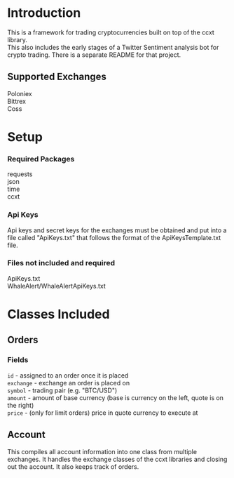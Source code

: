 # Introduction
This is a framework for trading cryptocurrencies built on top of the ccxt library.  
This also includes the early stages of a Twitter Sentiment analysis bot for crypto trading.  There is a separate README for that project.

## Supported Exchanges
Poloniex  
Bittrex  
Coss  

# Setup
### Required Packages
requests  
json  
time  
ccxt  

### Api Keys
Api keys and secret keys for the exchanges must be obtained and put into a file called "ApiKeys.txt" that follows the format of the ApiKeysTemplate.txt file.

### Files not included and required
ApiKeys.txt  
WhaleAlert/WhaleAlertApiKeys.txt  

# Classes Included
## Orders
### Fields
`id` - assigned to an order once it is placed  
`exchange` - exchange an order is placed on  
`symbol` - trading pair (e.g. "BTC/USD")  
`amount` - amount of base currency (base is currency on the left, quote is on the right)  
`price` - (only for limit orders) price in quote currency to execute at
## Account
This compiles all account information into one class from multiple exchanges.  It handles the exchange classes of the ccxt libraries and closing out the account.  It also keeps track of orders.